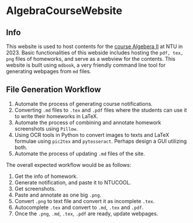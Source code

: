 # AlgebraCourseWebsite

## Info
This website is used to host contents for the [course Algebera II](https://cool.ntu.edu.tw/courses/25046) at NTU in 2023. Basic functionalities of this webside includes hosting the `pdf, tex, png` files of homeworks, and serve as a webview for the contents. This website is built using `mdbook`, a very friendly command line tool for generating webpages from `md` files.

## File Generation Workflow
1. Automate the process of generating course notifications.
2. Converting `.md` files to `.tex` and `.pdf` files where the students can use it to write their homeworks in LaTeX.
3. Automate the process of combining and annotate homework screenshots using `Pillow`.
4. Using OCR tools in Python to convert images to texts and LaTeX formulae using `pic2tex` and `pytesseract`. Perhaps design a GUI utilizing both.
5. Automate the process of updating `.md` files of the site.

The overall expected workflow would be as follows:
1. Get the info of homework.
2. Generate notification, and paste it to NTUCOOL.
3. Get screenshots.
4. Paste and annotate as one big `.png`.
5. Convert `.png` to text file and convert it as incomplete `.tex`.
7. Autocomplete `.tex` and convert to `.md`, `.tex` and `.pdf`.
8. Once the `.png`, `.md`, `.tex`, `.pdf` are ready, update webpages.
